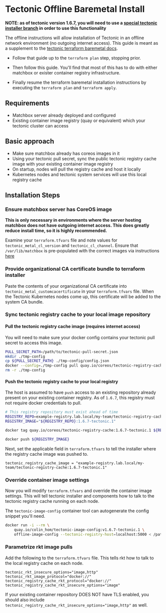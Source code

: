 # Tectonic Offline Baremetal Install

**NOTE: as of tectonic version 1.6.7, you will need to use a [special tectonic installer branch](https://github.com/colhom/tectonic-installer/tree/1.6.7-tectonic.X-offline) in order to use this functionality**

The offline instructions will allow installation of Tectonic in an offline network environment (no outgoing internet access). This guide is meant as a supplement to the [tectonic terraform baremetal docs](https://coreos.com/tectonic/docs/latest/install/bare-metal/metal-terraform.html).

* Follow that guide up to the `terraform plan` step, stopping prior.

* Then follow this guide. You'll find that most of this has to do with either matchbox or exister container registry infrastructure.

* Finally resume the terraform baremetal installation instructions by executing the `terraform plan` and `terraform apply`.

## Requirements

* Matchbox server already deployed and configured
* Existing container image registry (quay or equivalent) which your tectonic cluster can access

## Basic approach
* Make sure matchbox already has coreos images in it
* Using your tectonic pull secret, sync the public tectonic registry cache image with your existing container image registry
* On startup, nodes will pull the registry cache and host it locally
* Kubernetes nodes and tectonic system services will use this local registry cache

## Installation Steps

### Ensure matchbox server has CoreOS image

**This is only necessary in environments where the server hosting matchbox does not have outgoing internet access. This does greatly reduce install time, so it is highly recommended.**

Examine your `terraform.tfvars` file and note values for `tectonic_metal_cl_version` and `tectonic_cl_channel`. Ensure that `/var/lib/matchbox` is pre-populated with the correct images via instructions [here](https://coreos.com/matchbox/docs/latest/deployment.html#download-coreos-optional)

### Provide organizational CA certificate bundle to terraform installer

Paste the contents of your organizational CA certificate into `tectonic_metal_customcacertificate` in your `terraform.tfvars` file. When the Tectonic Kubernetes nodes come up, this certificate will be added to the system CA bundle.

### Sync tectonic registry cache to your local image repository

#### Pull the tectonic registry cache image (requires internet access)

You will need to make sure your docker config contains your tectonic pull secret to access this image.

```sh
PULL_SECRET_PATH=/path/to/tectonic-pull-secret.json
mkdir ./tmp-config
cp ${PULL_SECRET_PATH} ./tmp-config/config.json
docker --config=./tmp-config pull quay.io/coreos/tectonic-registry-cache:1.6.7-tectonic.1
rm -r ./tmp-config
```

#### Push the tectonic registry cache to your local registry

The host is assumed to have `push` access to an existing repository already present on your existing container registry. As of `1.6.7`, this registry must not require docker credentials to pull.

```sh
# This registry repository must exist ahead of time
REGISTRY_REPO=example-registry.lab.local/my-team/tectonic-registry-cache
REGISTRY_IMAGE="${REGISTRY_REPO}:1.6.7-tectonic.1"

docker tag quay.io/coreos/tectonic-registry-cache:1.6.7-tectonic.1 ${REGISTRY_IMAGE}

docker push ${REGISTRY_IMAGE}
```

Next, set the applicable field in `terraform.tfvars` to tell the installer where the registry cache image was pushed to.

```
tectonic_registry_cache_image = "example-registry.lab.local/my-team/tectonic-registry-cache:1.6.7-tectonic.1"
```

### Override container image settings

Now you will modify `terraform.tfvars` and override the container image settings. This will tell tectonic installer and components how to talk to the tectonic registry cache running on each node.

The `tectonic-image-config` container tool can autogenerate the config snippet you'll need.

```sh
docker run -i --rm \
    quay.io/colin_hom/tectonic-image-config:v1.6.7-tectonic.1 \
    offline-image-config --tectonic-registry-host=localhost:5000 < /path/to/tectonic/config.tf

```

### Parametrize rkt image pulls

Add the following to the `terraform.tfvars` file. This tells rkt how to talk to the local registry cache on each node.

```
tectonic_rkt_insecure_options="image,http"
tectonic_rkt_image_protocol="docker://"
tectonic_registry_cache_rkt_protocol="docker://"
tectonic_registry_cache_rkt_insecure_options="image"
```

If your existing container repository DOES NOT have TLS enabled, you should also include `tectonic_registry_cache_rkt_insecure_options="image,http"` as well.

